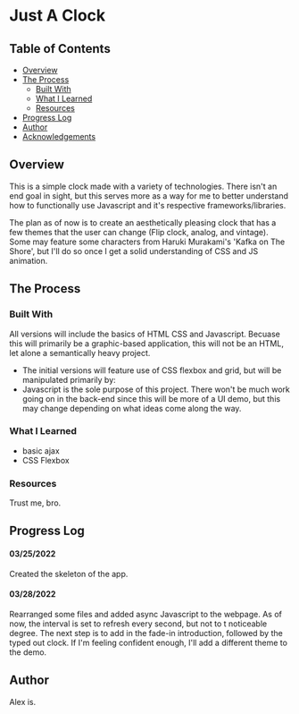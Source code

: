 # Just A Clock


## Table of Contents

- [Overview](#Overview)
- [The Process](#The-Process)
    - [Built With](#Built-With)
    - [What I Learned](#What-I-Learned)
    - [Resources](#Resources)
- [Progress Log](#Progress-Log)
- [Author](#Author)
- [Acknowledgements](Acknowledgement)

## Overview
This is a simple clock made with a variety of technologies.
There isn't an end goal in sight, but this serves more as a way for me to better understand
how to functionally use Javascript and it's respective frameworks/libraries.

The plan as of now is to create an aesthetically pleasing clock that has a few themes that the user
can change (Flip clock, analog, and vintage). Some may feature some characters from Haruki Murakami's
'Kafka on The Shore', but I'll do so once I get a solid understanding of CSS and JS animation.


## The Process


### Built With

All versions will include the basics of HTML CSS and Javascript. Becuase this will primarily
be a graphic-based application, this will not be an HTML, let alone a semantically heavy project.

- The initial versions will feature use of CSS flexbox and grid, but will be manipulated primarily by:
- Javascript is the sole purpose of this project. There won't be much work going on in the back-end since
this will be more of a UI demo, but this may change depending on what ideas come along the way.

### What I Learned

- basic ajax
- CSS Flexbox

### Resources

Trust me, bro.

## Progress Log

#### 03/25/2022
Created the skeleton of the app.

#### 03/28/2022
Rearranged some files and added async Javascript to the webpage. As of now, the interval is set to refresh every second, but not to t noticeable degree. The next step is to add in the fade-in introduction, followed by the typed out clock. If I'm feeling confident enough, I'll add a different theme to the demo. 

## Author

Alex is.

